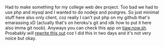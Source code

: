 Had to make something for my college web dev project. Too bad we had to use php and mysql and I wanted to do nodejs and postgres. So just minimal stuff here also only client, coz really I can't put php on my github that's emarassing xD (actually that's on heroku's git and idk how to put it here also imma git noob). Anyways you can check this app on [tiaw.now.sh](https://tiaw.now.sh). Proabably will [rewrite this out](https://github.com/devanshj/tiaw-client/issues/1) coz I did this in two days and it's not very noice but okay.

